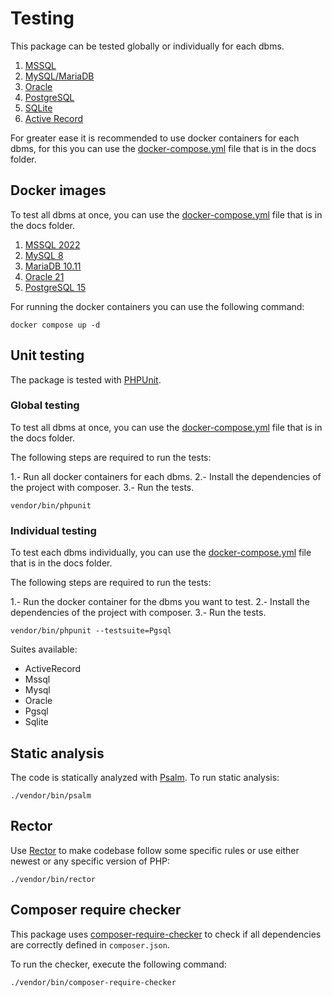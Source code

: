 # Testing

This package can be tested globally or individually for each dbms.

1. [MSSQL](https://github.com/yiisoft/db-mssql)
2. [MySQL/MariaDB](https://github.com/yiisoft/db-mysql)
3. [Oracle](https://github.com/yiisoft/db-oracle)
4. [PostgreSQL](https://github.com/yiisoft/db-pgsql)
5. [SQLite](https://github.com/yiisoft/db-sqlite)
6. [Active Record](https://github.com/yiisoft/active-record)

For greater ease it is recommended to use docker containers for each dbms, for this you can use the [docker-compose.yml](https://docs.docker.com/compose/compose-file/) file that is in the docs folder.

## Docker images

To test all dbms at once, you can use the [docker-compose.yml](https://docs.docker.com/compose/compose-file/) file that is in the docs folder.

1. [MSSQL 2022](/docs/en/docker/mssql/docker-compose.yml)
2. [MySQL 8](/docs/en/docker/mysql/docker-compose.yml)
3. [MariaDB 10.11](/docs/en/docker/mariadb/docker-compose.yml)
4. [Oracle 21](/docs/en/docker/oracle/docker-compose.yml)
5. [PostgreSQL 15](/docs/en/docker/pgsql/docker-compose.yml)

For running the docker containers you can use the following command:

```shell
docker compose up -d
```

## Unit testing

The package is tested with [PHPUnit](https://phpunit.de/).

### Global testing

To test all dbms at once, you can use the [docker-compose.yml](https://docs.docker.com/compose/compose-file/) file that is in the docs folder.

The following steps are required to run the tests:

1.- Run all docker containers for each dbms.
2.- Install the dependencies of the project with composer.
3.- Run the tests.

```shell
vendor/bin/phpunit
```

### Individual testing

To test each dbms individually, you can use the [docker-compose.yml](https://docs.docker.com/compose/compose-file/) file that is in the docs folder.

The following steps are required to run the tests:

1.- Run the docker container for the dbms you want to test.
2.- Install the dependencies of the project with composer.
3.- Run the tests.

```shell
vendor/bin/phpunit --testsuite=Pgsql
```

Suites available:
- ActiveRecord
- Mssql
- Mysql
- Oracle
- Pgsql
- Sqlite

## Static analysis

The code is statically analyzed with [Psalm](https://psalm.dev/). To run static analysis:

```shell
./vendor/bin/psalm
```

## Rector

Use [Rector](https://github.com/rectorphp/rector) to make codebase follow some specific rules or 
use either newest or any specific version of PHP: 

```shell
./vendor/bin/rector
```

## Composer require checker

This package uses [composer-require-checker](https://github.com/maglnet/ComposerRequireChecker) to check if all dependencies are correctly defined in `composer.json`.

To run the checker, execute the following command:

```shell
./vendor/bin/composer-require-checker
```
